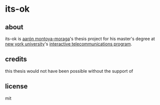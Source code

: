 # its-ok

## about

its-ok is [aarón montoya-moraga](http://montoyamoraga.io/)'s thesis project for his master's degree at [new york university](https://tisch.nyu.edu/itp)'s [interactive telecommunications program](https://tisch.nyu.edu/itp).

## credits

this thesis would not have been possible without the support of

## license

mit
